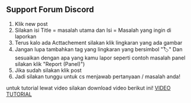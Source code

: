 ## Support Forum Discord

1. Klik new post
2. Silakan isi Title = masalah utama dan Isi = Masalah yang ingin di laporkan
3. Terus kalo ada Acttachement silakan klik lingkaran yang ada gambar
4. Jangan lupa tambahkan tag yang lingkaran yang bersimbol "🏷" Dan sesuaikan dengan apa yang kamu lapor seperti contoh masalah panel silakan klik "Report (Panel)")
5. Jika sudah silakan klik post
6. Jadi silakan tunggu untuk cs menjawab pertanyaan / masalah anda!

untuk tutorial lewat video silakan download video berikut ini! [VIDEO TUTORIAL](https://media.discordapp.net/attachments/1114807981951942656/1114867685277315122/lv_0_20230604174428.mp4)
